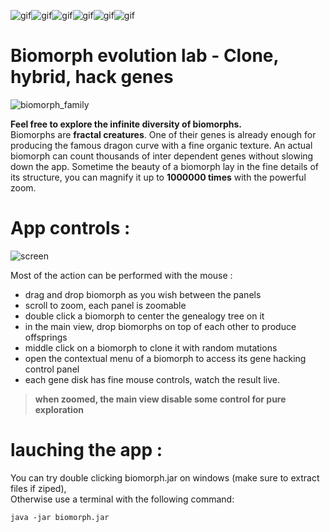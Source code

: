 
![gif](/../image_branch/gif.gif?raw=true)![gif](/../image_branch/gif.gif?raw=true)![gif](/../image_branch/gif.gif?raw=true)![gif](/../image_branch/gif.gif?raw=true)![gif](/../image_branch/gif.gif?raw=true)![gif](/../image_branch/gif.gif?raw=true)


Biomorph evolution lab - Clone, hybrid, hack genes
=============

![biomorph_family](/../image_branch/biomorph_family.jpg?raw=true "biomorph_family")  

__Feel free to explore the infinite diversity of biomorphs.__  
Biomorphs are __fractal creatures__. One of their genes is already enough for producing the famous dragon curve with a fine organic texture. An actual biomorph can count thousands of inter dependent genes without slowing down the app. 
Sometime the beauty of a biomorph lay in the fine details of its structure, you can magnify it up to __1000000 times__ with the powerful zoom.  

# App controls :


![screen](/../image_branch/screen.jpg?raw=true)  

Most of the action can be performed with the mouse :  

+ drag and drop biomorph as you wish between the panels  
+ scroll to zoom, each panel is zoomable  
+ double click a biomorph to center the genealogy tree on it  
+ in the main view, drop biomorphs on top of each other to produce offsprings  
+ middle click on a biomorph to clone it with random mutations  
+ open the contextual menu of a biomorph to access its gene hacking control panel  
+ each gene disk has fine mouse controls, watch the result live.  

> __when zoomed, the main view disable some control for pure exploration__

# lauching the app :

You can try double clicking biomorph.jar on windows (make sure to extract files if ziped),  
Otherwise use a terminal with the following command:  

    java -jar biomorph.jar